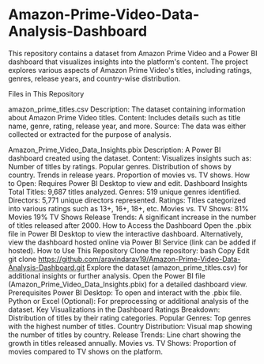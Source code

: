 # Amazon-Prime-Video-Data-Analysis-Dashboard

This repository contains a dataset from Amazon Prime Video and a Power BI dashboard that visualizes insights into the platform's content. The project explores various aspects of Amazon Prime Video's titles, including ratings, genres, release years, and country-wise distribution.

Files in This Repository

amazon_prime_titles.csv
Description: The dataset containing information about Amazon Prime Video titles.
Content: Includes details such as title name, genre, rating, release year, and more.
Source: The data was either collected or extracted for the purpose of analysis.


Amazon_Prime_Video_Data_Insights.pbix
Description: A Power BI dashboard created using the dataset.
Content: Visualizes insights such as:
Number of titles by ratings.
Popular genres.
Distribution of shows by country.
Trends in release years.
Proportion of movies vs. TV shows.
How to Open: Requires Power BI Desktop to view and edit.
Dashboard Insights
Total Titles: 9,687 titles analyzed.
Genres: 519 unique genres identified.
Directors: 5,771 unique directors represented.
Ratings: Titles categorized into various ratings such as 13+, 16+, 18+, etc.
Movies vs. TV Shows:
81% Movies
19% TV Shows
Release Trends: A significant increase in the number of titles released after 2000.
How to Access the Dashboard
Open the .pbix file in Power BI Desktop to view the interactive dashboard.
Alternatively, view the dashboard hosted online via Power BI Service (link can be added if hosted).
How to Use This Repository
Clone the repository:
bash
Copy
Edit
git clone https://github.com/aravindarav19/Amazon-Prime-Video-Data-Analysis-Dashboard.git
Explore the dataset (amazon_prime_titles.csv) for additional insights or further analysis.
Open the Power BI file (Amazon_Prime_Video_Data_Insights.pbix) for a detailed dashboard view.
Prerequisites
Power BI Desktop: To open and interact with the .pbix file.
Python or Excel (Optional): For preprocessing or additional analysis of the dataset.
Key Visualizations in the Dashboard
Ratings Breakdown: Distribution of titles by their rating categories.
Popular Genres: Top genres with the highest number of titles.
Country Distribution: Visual map showing the number of titles by country.
Release Trends: Line chart showing the growth in titles released annually.
Movies vs. TV Shows: Proportion of movies compared to TV shows on the platform.
